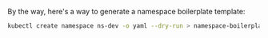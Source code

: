 

By the way, here's a way to generate a namespace boilerplate template:

```bash
kubectl create namespace ns-dev -o yaml --dry-run > namespace-boilerplate.yaml
```